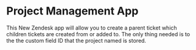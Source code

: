Project Management App
==========

This New Zendesk app will allow you to create a parent ticket which children tickets are created from or added to. The only thing needed is to the the custom field ID that the project named is stored. 